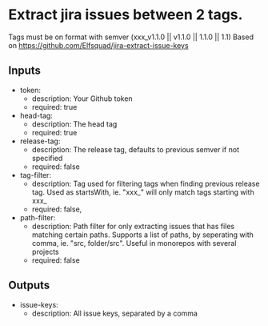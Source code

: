 # Extract jira issues between 2 tags. 
Tags must be on format with semver (xxx_v1.1.0 || v1.1.0 || 1.1.0 || 1.1)
Based on https://github.com/Elfsquad/jira-extract-issue-keys
## Inputs
- token:
  - description: Your Github token
  - required: true
- head-tag:
  - description: The head tag
  - required: true
- release-tag:
  - description: The release tag, defaults to previous semver if not specified
  - required: false
- tag-filter:
  - description: Tag used for filtering tags when finding previous release tag. Used as startsWith, ie. "xxx_" will only match tags starting with xxx_
  - required: false, 
- path-filter:
  - description: Path filter for only extracting issues that has files matching certain paths. Supports a list of paths, by seperating with comma, ie. "src, folder/src". Useful in monorepos with several projects
  - required: false
## Outputs
- issue-keys:
  - description: All issue keys, separated by a comma
